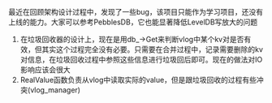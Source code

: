 最近在回顾架构设计过程中，发现了一些bug，该项目只能作为学习项目，还没有上线的能力。大家可以参考PebblesDB，它也能显著降低LevelDB写放大的问题

1.  在垃圾回收器的设计上，现在是用db_->Get来判断vlog中某个kv对是否有效，但其实这个过程完全没有必要。只需要在合并过程中，记录需要删除的kv对信息，在垃圾回收过程中参照这些信息进行垃圾回后即可。现在的做法对IO影响应该会很大
2.  RealValue函数负责从vlog中读取实际的value，但是跟垃圾回收的过程有些冲突(vlog_manager)

